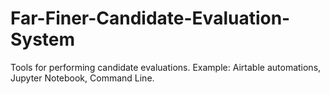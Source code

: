 # Far-Finer-Candidate-Evaluation-System
Tools for performing candidate evaluations. Example: Airtable automations, Jupyter Notebook, Command Line.
